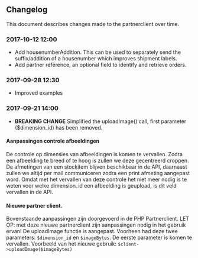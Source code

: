 ## Changelog
This document describes changes made to the partnerclient over time.

### 2017-10-12 12:00

- Add housenumberAddition. This can be used to separately send the suffix/addition of a housenumber which improves shipment labels.
- Add partner reference, an optional field to identify and retrieve orders.

### 2017-09-28 12:30

- Improved examples

### 2017-09-21 14:00

- **BREAKING CHANGE** Simplified the uploadImage() call, first parameter ($dimension_id) has been removed.

#### Aanpassingen controle afbeeldingen

De controle op dimensies van afbeeldingen is komen te vervallen. Zodra een afbeelding te breed of te hoog is zullen we deze gecentreerd croppen.
De afmetingen van een stockitem blijven beschikbaar in de API, daarnaast zullen we altijd per mail communiceren zodra een print afmeting aangepast word. Omdat met het vervallen van deze controle het niet meer nodig is te weten voor welke dimension_id een afbeelding is geupload, is dit veld vervallen in de API.

#### Nieuwe partner client.

Bovenstaande aanpassingen zijn doorgevoerd in de PHP Partnerclient.
LET OP: met deze nieuwe partnerclient zijn aanpassingen nodig in het gebruik ervan!
De uploadImage functie is aangepast. Voorheen had deze twee parameters: `$dimension_id` en `$imageBytes`. De eerste parameter is komen te vervallen. Voorbeeld van het nieuwe gebruik:
`$client->uploadImage($imageBytes)`
